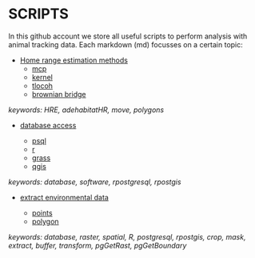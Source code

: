 # SCRIPTS
In this github account we store all useful scripts to perform analysis with animal tracking data. 
Each markdown (md) focusses on a certain topic: 

* [Home range estimation methods](HOME_RANGE_ESTIMATION.md)
  * [mcp](HOME_RANGE_ESTIMATION.md)
  * [kernel](HOME_RANGE_ESTIMATION.md)
  * [tlocoh](HOME_RANGE_ESTIMATION.md)
  * [brownian bridge](HOME_RANGE_ESTIMATION.md)

*keywords: HRE, adehabitatHR, move, polygons*

* [database access](DATABASE_ACCESS.md)

  * [psql](DATABASE_ACCESS.md)
  * [r](DATABASE_ACCESS.md)
  * [grass](DATABASE_ACCESS.md)
  * [qgis](DATABASE_ACCESS.md)

*keywords: database, software, rpostgresql, rpostgis*

* [extract environmental data](EXTRACT_ENVIRONMENTAL_DATA.md)

  * [points](EXTRACT_ENVIRONMENTAL_DATA.md)
  * [polygon](EXTRACT_ENVIRONMENTAL_DATA.md)

*keywords: database, raster, spatial, R, postgresql, rpostgis, crop, mask, extract, buffer, transform, pgGetRast, pgGetBoundary*
